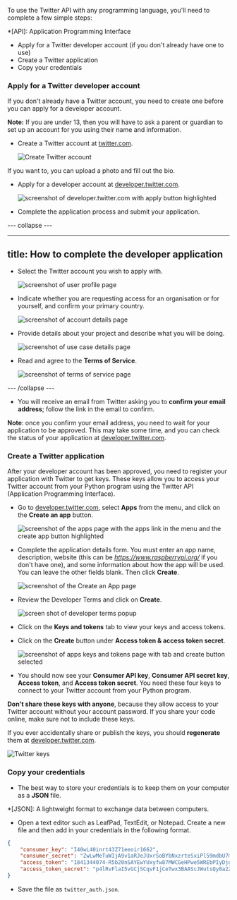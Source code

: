 To use the Twitter API with any programming language, you'll need to complete a few simple steps:

*[API]: Application Programming Interface

  - Apply for a Twitter developer account (if you don't already have one to use)
  - Create a Twitter application
  - Copy your credentials

### Apply for a Twitter developer account

If you don't already have a Twitter account, you need to create one before you can apply for a developer account.

**Note:** If you are under 13, then you will have to ask a parent or guardian to set up an account for you using their name and information.

- Create a Twitter account at [twitter.com](https://twitter.com).

    ![Create Twitter account](images/create-twitter.png)

If you want to, you can upload a photo and fill out the bio.

- Apply for a developer account at [developer.twitter.com](https://developer.twitter.com).

    ![screenshot of developer.twitter.com with apply button highlighted](images/apply_developer1.png)

- Complete the application process and submit your application.

--- collapse ---

---
title: How to complete the developer application
---

- Select the Twitter account you wish to apply with.

    ![screenshot of user profile page](images/apply_developer2.png)

- Indicate whether you are requesting access for an organisation or for yourself, and confirm your primary country.

    ![screenshot of account details page](images/apply_developer3.png)

- Provide details about your project and describe what you will be doing.

    ![screenshot of use case details page](images/apply_developer4.png)

- Read and agree to the **Terms of Service**.

    ![screenshot of terms of service page](images/apply_developer5.png)

--- /collapse ---

- You will receive an email from Twitter asking you to **confirm your email address**; follow the link in the email to confirm.

**Note**: once you confirm your email address, you need to wait for your application to be approved. This may take some time, and you can check the status of your application at [developer.twitter.com](https://developer.twitter.com).

### Create a Twitter application

After your developer account has been approved, you need to register your application with Twitter to get keys. These keys allow you to access your Twitter account from your Python program using the Twitter API (Application Programming Interface).

- Go to [developer.twitter.com](https://developer.twitter.com), select **Apps** from the menu, and click on the **Create an app** button.

    ![screenshot of the apps page with the apps link in the menu and the create app button highlighted](images/create_app1.png)

- Complete the application details form. You must enter an app name, description, website (this can be *https://www.raspberrypi.org/* if you don't have one), and some information about how the app will be used. You can leave the other fields blank. Then click **Create**.

    ![screenshot of the Create an App page](images/create_app2.png)

- Review the Developer Terms and click on **Create**.

    ![screen shot of developer terms popup](images/create_app3.png)

- Click on the **Keys and tokens** tab to view your keys and access tokens.

- Click on the **Create** button under **Access token & access token secret**.

    ![screenshot of apps keys and tokens page with tab and create button selected](images/create_app4.png)

- You should now see your **Consumer API key**, **Consumer API secret key**, **Access token**, and **Access token secret**. You need these four keys to connect to your Twitter account from your Python program.

**Don't share these keys with anyone**, because they allow access to your Twitter account without your account password. If you share your code online, make sure not to include these keys. 

If you ever accidentally share or publish the keys, you should **regenerate** them at [developer.twitter.com](https://developer.twitter.com).

![Twitter keys](images/create_app5.png)

### Copy your credentials

- The best way to store your credentials is to keep them on your computer as a **JSON** file.

*[JSON]: A lightweight format to exchange data between computers.

- Open a text editor such as LeafPad, TextEdit, or Notepad. Create a new file and then add in your credentials in the following format.

```json
{
    "consumer_key": "I40wL40inrt43Z71eeoir1662",
    "consumer_secret": "ZwLwMeTuWIjA9v1aRJeJUxrSoBYbNxzrteSxiPl59mdbU7mS0b",
    "access_token": "1841344074-R5b20nSAYEwYUxyfw87MWCGeHPwe5WREbPIyDjg",
    "access_token_secret": "p4lRvFlaI5vGCjSCqvF1jCeTwx3BAAScJWutsQy8a2ZOFP"
}
```
- Save the file as `twitter_auth.json`.
